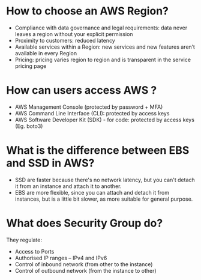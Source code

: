 # How to choose an AWS Region?
- Compliance with  data  governance  and  legal requirements:  data  never  leaves  a  region  without your  explicit  permission 
- Proximity to  customers:  reduced  latency
- Available  services within  a  Region:  new  services and  new  features  aren’t  available  in  every  Region
- Pricing:  pricing  varies  region  to  region  and  is transparent  in  the  service  pricing  page

# How can users access AWS ?
- AWS Management Console (protected by password + MFA)
- AWS Command Line Interface (CLI): protected by access keys
- AWS Software Developer Kit (SDK) - for code: protected by access keys (Eg. boto3)

# What is the difference between EBS and SSD in AWS?
- SSD are faster because there's no network latency, but you can't detach it from an instance and attach it to another. 
- EBS are more flexible, since you can attach and detach it from instances, but is a little bit slower, as more suitable for general purpose.

# What does Security Group do?
They regulate:
- Access to Ports
- Authorised IP ranges – IPv4 and IPv6
- Control of inbound network (from other to the instance)
- Control of outbound network (from the instance to other)
